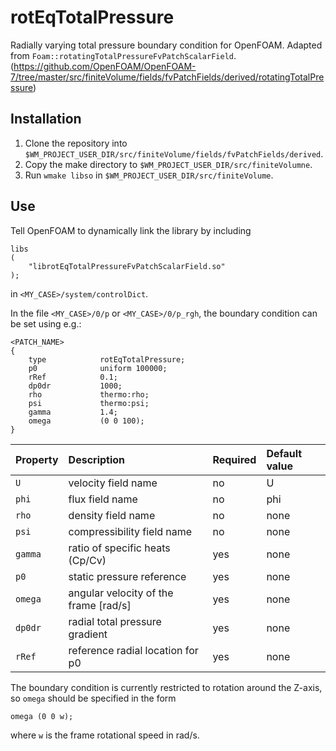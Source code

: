 # rotEqTotalPressure
Radially varying total pressure boundary condition for OpenFOAM. 
Adapted from `Foam::rotatingTotalPressureFvPatchScalarField`. 
(https://github.com/OpenFOAM/OpenFOAM-7/tree/master/src/finiteVolume/fields/fvPatchFields/derived/rotatingTotalPressure)

## Installation

1. Clone the repository into `$WM_PROJECT_USER_DIR/src/finiteVolume/fields/fvPatchFields/derived`.
2. Copy the make directory to `$WM_PROJECT_USER_DIR/src/finiteVolumne`.
3. Run `wmake libso` in `$WM_PROJECT_USER_DIR/src/finiteVolume`.

## Use

Tell OpenFOAM to dynamically link the library by including

```
libs
(
    "librotEqTotalPressureFvPatchScalarField.so"
);
```

in `<MY_CASE>/system/controlDict`.

In the file `<MY_CASE>/0/p` or `<MY_CASE>/0/p_rgh`, the boundary condition can be set using e.g.:

```
<PATCH_NAME>
{
    type            rotEqTotalPressure;
    p0              uniform 100000;
    rRef            0.1;
    dp0dr           1000;
    rho             thermo:rho;
    psi             thermo:psi;
    gamma           1.4;
    omega           (0 0 100);
}
```

Property     | Description             | Required    | Default value
:---         |:---                    |:---       |:---
`U`            | velocity field name     | no          | U
`phi`          | flux field name         | no          | phi
`rho`          | density field name      | no          | none
`psi`          | compressibility field name | no       | none
`gamma`        | ratio of specific heats (Cp/Cv) | yes | none
`p0`           | static pressure reference | yes       | none
`omega`        | angular velocity of the frame [rad/s] | yes    | none
`dp0dr`        | radial total pressure gradient | yes | none
`rRef`         | reference radial location for p0 |  yes| none

The boundary condition is currently restricted to rotation around the Z-axis, so `omega` should be specified in the form

```
omega (0 0 w);
```

where `w` is the frame rotational speed in rad/s.


